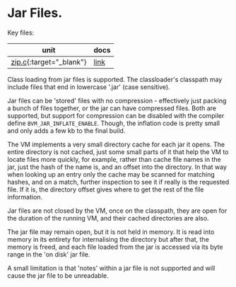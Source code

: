 # Jar Files.

Key files:

| unit                                                                     | docs                                 |
|--------------------------------------------------------------------------|--------------------------------------|
| [zip.c](https://github.com/babevm/babevm/blob/master/src/c/zip.c){:target="_blank"}  | [link](doxygen/html/zip_8c.html)     |

Class loading from jar files is supported.  The classloader's classpath may include files that end in lowercase '.jar' (case sensitive).

Jar files can be 'stored' files with no compression - effectively just packing a bunch of files together, or the jar can have compressed files.  Both are supported, but support for compression can be disabled with the compiler define `BVM_JAR_INFLATE_ENABLE`.  Though, the inflation code is pretty small and only adds a few kb to the final build.    

The VM implements a very small directory cache for each jar it opens.  The entire directory is not cached, just some small parts of it that help the VM to locate files more quickly, for example, rather than cache file names in the jar, just the hash of the name is, and an offset into the directory.  In that way when looking up an entry only the cache may be scanned for matching hashes, and on a match, further inspection to see it if really is the requested file.  If it is, the directory offset gives where to get the rest of the file information.

Jar files are not closed by the VM, once on the classpath, they are open for the duration of the running VM, and their cached directories are also.

The jar file may remain open, but it is not held in memory.  It is read into memory in its entirety for internalising the directory but after that, the memory is freed, and each file loaded from the jar is accessed via its byte range in the 'on disk' jar file.

A small limitation is that 'notes' within a jar file is not supported and will cause the jar file to be unreadable. 

